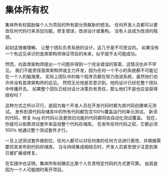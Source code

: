 <!-- Collective Ownership
 
Collective Ownership encourages everyone to contribute new ideas to all segments of the project. Any developer can change any line of code to add functionality, fix bugs, improve designs or refactor. No one person becomes a bottle neck for changes.

This is hard to understand at first. It's almost inconceivable that an entire team can be responsible for the system's design. Not having a single chief architect that keeps some visionary flame alive seems like it couldn't possibly work.

But it is not uncommon to ask a chief architect a question and get an answer that is just plain wrong. It is not a failing of your lead programmers. Any non-trivial system can not be held in one person's mind. Other programmers are hard at work changing the system without benefit of the architect's vision. Whether you realize it or not your design is already distributed among your team. If the entire team already has some responsibility for design decisions, shouldn't they receive the authority as well?

The way this works is for each developer to create unit tests for their code as it is developed. All code that is released into the source code repository includes unit tests that run at 100%. Code that is added, bugs as they are fixed, and old functionality as it is changed will be	covered by automated testing. Now you can rely on the test suite to watch dog your entire code repository. Before any code is released it must pass the entire test suite at 100%.

Once this is in place anyone can make a change to any method of any class and release it to the code repository as needed. When combined with frequent integration developers rarely even notice a class has been extended or repaired.

In practice collective ownership is actually more reliable than putting a single person in charge of watching specific classes. Especially since a person may leave the project at any time.

-->

# 集体所有权

集体所有权鼓励每个人为项目的所有部分贡献新的想法。 任何开发人员都可以更改任何代码行来添加功能，修复错误，改进设计或重构。 没有人会成为改进的瓶颈。

起初这很难理解。 让整个团队负责系统的设计，这几乎是不可思议的。 如果没有一个有远见卓识的首席架构师保证项目的未来，似乎就不太可能成功。

然而，向首席架构师提出一个问题并得到一个完全错误的答案，这情况也并不罕见。 我们不能责怪首席架构师或主力开发，因为任何一个不小的系统都不可能记在一个人的脑海里。 实际上团队中的每个程序员都在努力改进系统，虽然他们也许并没有首席架构师的远见。 然而无论他是否意识到，他的设计已经在整个团队中传播开去。 如果整个团队已经对设计决策负有责任，那么他们不是也应该获得授权吗？

这种方式之所以可行，是因为每个开发人员在开发代码时都为其代码创建单元测试。 发布到源代码存储库中的所有代码都包含100％覆盖运行的单元测试。 新添的代码，修复 bug 的代码以及更改旧功能的代码都将由自动化测试覆盖。 现在，你就可以依靠测试套件来监视整个代码存储库。 在发布任何代码之前，它都必须 100％ 地通过整个测试套件才行。

一旦上述测试套件做到位，任何人都可以对任何类的任何方法进行更改，并根据需要将其发布到代码存储库。 当与持续集成相结合时，开发人员甚至很少注意到类已被扩展或修复。

在实践中也证明，集体所有权确实比某个人负责特定代码的方式更可靠。 由其是因为一个人可能随时离开项目。 
